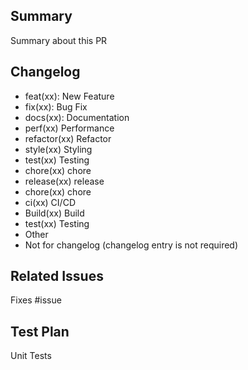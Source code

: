 ## Summary

Summary about this PR

## Changelog

- feat(xx): New Feature
- fix(xx): Bug Fix
- docs(xx): Documentation
- perf(xx) Performance
- refactor(xx) Refactor
- style(xx) Styling
- test(xx) Testing
- chore(xx) chore
- release(xx) release
- chore(xx) chore
- ci(xx) CI/CD
- Build(xx) Build
- test(xx) Testing
- Other
- Not for changelog (changelog entry is not required)

## Related Issues

Fixes #issue

## Test Plan

Unit Tests